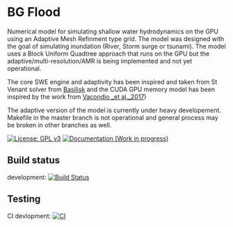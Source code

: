 # BG Flood
Numerical model for simulating shallow water hydrodynamics on the GPU using an Adaptive Mesh Refinment type grid. The model was designed with the goal of simulating inundation (River, Storm surge or tsunami). The model uses a Block Uniform Quadtree approach that runs on the GPU but the adaptive/multi-resolution/AMR is being implemented and not yet operational.

The core SWE engine and adaptivity has been inspired and taken from St Venant solver from [Basilisk](http://basilisk.fr/) and the CUDA GPU memory model has been inspired by the work from [Vacondio _et al._2017](https://dl.acm.org/citation.cfm?id=3031292))

The adaptive version of the model is currently under heavy developement. Makefile in the master branch is not operational and general process may be broken in other branches as well. 



[![License: GPL v3](https://img.shields.io/badge/License-GPL%20v3-brightgreen.svg)](https://www.gnu.org/licenses/gpl-3.0)
[![Documentation (Work in progress)](https://img.shields.io/badge/doc-Doxygen-blue)](https://aliceharang.github.io/)

## Build status
development: [![Build Status](https://travis-ci.com/CyprienBosserelle/BG_Flood.svg?branch=development)](https://travis-ci.com/CyprienBosserelle/BG_Flood)

## Testing
CI devlopment: [![CI](https://github.com/CyprienBosserelle/BG_Flood/actions/workflows/main.yml/badge.svg?branch=development)](https://github.com/CyprienBosserelle/BG_Flood/actions/workflows/main.yml)
